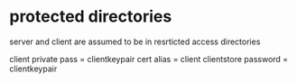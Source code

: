 # protected directories
server and client are assumed to be in resrticted access directories

client private pass = clientkeypair
cert alias = client
clientstore password = clientkeypair